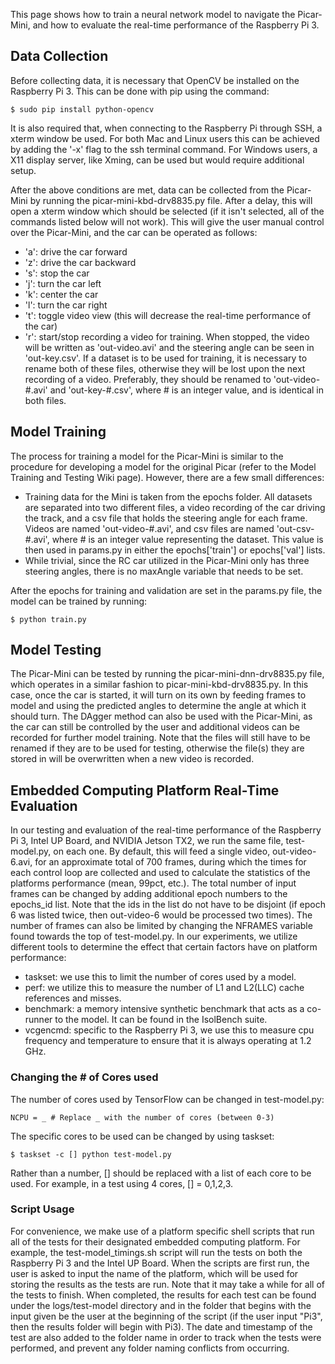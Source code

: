 This page shows how to train a neural network model to navigate the 
Picar-Mini, and how to evaluate the real-time performance of the Raspberry 
Pi 3.

## Data Collection
Before collecting data, it is necessary that OpenCV be installed on the 
Raspberry Pi 3. This can be done with pip using the command:
	
	$ sudo pip install python-opencv

It is also required that, when connecting to the Raspberry Pi through SSH, 
a xterm window be used. For both Mac and Linux users this can be achieved 
by adding the '-x' flag to the ssh terminal command. For Windows users, a 
X11 display server, like Xming, can be used but would require additional 
setup.

After the above conditions are met, data can be collected from the 
Picar-Mini by running the picar-mini-kbd-drv8835.py file. After a delay, 
this will open a xterm window which should be selected (if it isn't 
selected, all of the commands listed below will not work). This will give 
the user manual control over the Picar-Mini, and the car can be operated as 
follows:
* 'a': drive the car forward
* 'z': drive the car backward
* 's': stop the car
* 'j': turn the car left
* 'k': center the car
* 'l': turn the car right
* 't': toggle video view (this will decrease the real-time performance of 
the car)
* 'r': start/stop recording a video for training. When stopped, the video 
will be written as 'out-video.avi' and the steering angle can be seen in 
'out-key.csv'. If a dataset is to be used for training, it is necessary to 
rename both of these files, otherwise they will be lost upon the next 
recording of a video. Preferably, they should be renamed to 
'out-video-#.avi' and 'out-key-#.csv', where # is an integer value, and is 
identical in both files.

## Model Training
The process for training a model for the Picar-Mini is similar to the 
procedure for developing a model for the original Picar (refer to the Model 
Training and Testing Wiki page). However, there are a few small differences:
* Training data for the Mini is taken from the epochs folder. All datasets 
are separated into two different files, a video recording of the car 
driving the track, and a csv file that holds the steering angle for each 
frame. Videos are named 'out-video-#.avi', and csv files are named 
'out-csv-#.avi', where # is an integer value representing the dataset. This 
value is then used in params.py in either the epochs['train'] or 
epochs['val'] lists.
* While trivial, since the RC car utilized in the Picar-Mini only has three 
steering angles, there is no maxAngle variable that needs to be set.

After the epochs for training and validation are set in the params.py file, 
the model can be trained by running:

	$ python train.py

## Model Testing
The Picar-Mini can be tested by running the picar-mini-dnn-drv8835.py file, 
which operates in a similar fashion to picar-mini-kbd-drv8835.py. In this 
case, once the car is started, it will turn on its own by feeding frames to 
model and using the predicted angles to determine the angle at which it 
should turn. The DAgger method can also be used with the Picar-Mini, as the 
car can still be controlled by the user and additional videos can be 
recorded for further model training. Note that the files will still have to 
be renamed if they are to be used for testing, otherwise the file(s) they 
are stored in will be overwritten when a new video is recorded.

## Embedded Computing Platform Real-Time Evaluation
In our testing and evaluation of the real-time performance of the Raspberry 
Pi 3, Intel UP Board, and NVIDIA Jetson TX2, we run the same file, 
test-model.py, on each one. By default, this will feed a single video, 
out-video-6.avi, for an approximate total of 700 frames, during which the 
times for each control loop are collected and used to calculate the 
statistics of the platforms performance (mean, 99pct, etc.). The total 
number of input frames can be changed by adding additional epoch numbers to 
the epochs_id list. Note that the ids in the list do not have to be 
disjoint (if epoch 6 was listed twice, then out-video-6 would be processed 
two times). The number of frames can also be limited by changing the 
NFRAMES variable found towards the top of test-model.py. In our 
experiments, we utilize different tools to determine the 
effect that certain factors have on platform performance:
* taskset: we use this to limit the number of cores used by a model.
* perf: we utilize this to measure the number of L1 and L2(LLC) cache 
references and misses.
* benchmark: a memory intensive synthetic benchmark that acts as a 
co-runner to the model. It can be found in the IsolBench suite.
* vcgencmd: specific to the Raspberry Pi 3, we use this to measure cpu 
frequency and temperature to ensure that it is always operating at 1.2 GHz.

### Changing the # of Cores used
The number of cores used by TensorFlow can be changed in test-model.py:

	NCPU = _ # Replace _ with the number of cores (between 0-3)

The specific cores to be used can be changed by using taskset:

	$ taskset -c [] python test-model.py 
	
Rather than a number, [] should be replaced with a list of each core to be 
used. For example, in a test using 4 cores, [] = 0,1,2,3.

### Script Usage
For convenience, we make use of a platform specific shell scripts that run 
all of the tests for their designated embedded computing platform. For 
example, the test-model_timings.sh script will run the tests on both the 
Raspberry Pi 3 and the Intel UP Board. When the scripts are first run, the 
user is asked to input the name of the platform, which will be used for 
storing the results as the tests are run. Note that it may take a while for 
all of the tests to finish. When completed, the results for each test can 
be found under the logs/test-model directory and in the folder that begins 
with the input given be the user at the beginning of the script (if the 
user input "Pi3", then the results folder will begin with Pi3). The date 
and timestamp of the test are also added to the folder name in order to 
track when the tests were performed, and prevent any folder naming 
conflicts from occurring.

